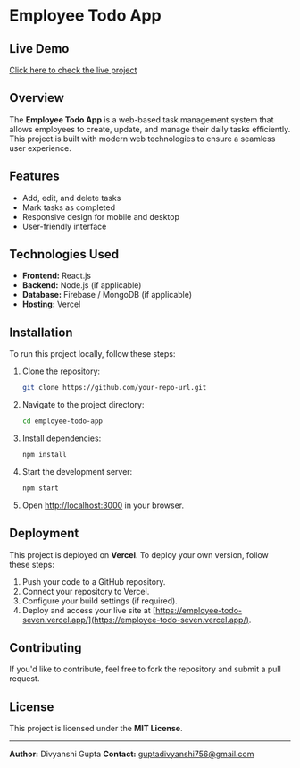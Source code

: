 # Employee Todo App

## Live Demo
[Click here to check the live project](https://employee-todo-seven.vercel.app/)

## Overview
The **Employee Todo App** is a web-based task management system that allows employees to create, update, and manage their daily tasks efficiently. This project is built with modern web technologies to ensure a seamless user experience.

## Features
- Add, edit, and delete tasks
- Mark tasks as completed
- Responsive design for mobile and desktop
- User-friendly interface

## Technologies Used
- **Frontend:** React.js
- **Backend:** Node.js (if applicable)
- **Database:** Firebase / MongoDB (if applicable)
- **Hosting:** Vercel

## Installation
To run this project locally, follow these steps:

1. Clone the repository:
   ```sh
   git clone https://github.com/your-repo-url.git
   ```
2. Navigate to the project directory:
   ```sh
   cd employee-todo-app
   ```
3. Install dependencies:
   ```sh
   npm install
   ```
4. Start the development server:
   ```sh
   npm start
   ```
5. Open [http://localhost:3000](http://localhost:3000) in your browser.

## Deployment
This project is deployed on **Vercel**. To deploy your own version, follow these steps:
1. Push your code to a GitHub repository.
2. Connect your repository to Vercel.
3. Configure your build settings (if required).
4. Deploy and access your live site at [https://employee-todo-seven.vercel.app/](https://employee-todo-seven.vercel.app/).

## Contributing
If you'd like to contribute, feel free to fork the repository and submit a pull request.

## License
This project is licensed under the **MIT License**.

---
**Author:** Divyanshi Gupta 
**Contact:** guptadivyanshi756@gmail.com
